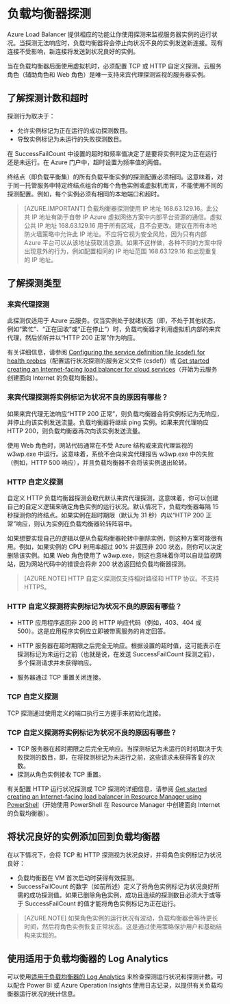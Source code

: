 <properties
   pageTitle="负载均衡器自定义探测和监视运行状况 | Azure"
   description="了解如何使用 Azure Load Balancer 的自定义探测来监视负载均衡器后面的实例"
   services="load-balancer"
   documentationCenter="na"
   authors="joaoma"
   manager="carmonm"
   editor=""
   tags="azure-resource-manager"
/>
<tags  
   ms.service="load-balancer"
   ms.date="04/05/2016"
   wacn.date="08/29/2016" />


# 负载均衡器探测

Azure Load Balancer 提供相应的功能让你使用探测来监视服务器实例的运行状况。当探测无法响应时，负载均衡器将会停止向状况不良的实例发送新连接。现有连接不受影响，新连接将发送到状况良好的实例。

当在负载均衡器后面使用虚拟机时，必须配置 TCP 或 HTTP 自定义探测。云服务角色（辅助角色和 Web 角色）是唯一支持来宾代理探测监视的服务器实例。

## 了解探测计数和超时

探测行为取决于：

- 允许实例标记为正在运行的成功探测数目。
- 导致实例标记为未运行的失败探测数目。

在 SuccessFailCount 中设置的超时和频率值决定了是要将实例判定为正在运行还是未运行。在 Azure 门户中，超时设置为频率值的两倍。

终结点（即负载平衡集）的所有负载平衡实例的探测配置必须相同。这意味着，对于同一托管服务中特定终结点组合的每个角色实例或虚拟机而言，不能使用不同的探测配置。例如，每个实例必须有相同的本地端口和超时。


>[AZURE.IMPORTANT] 负载均衡器探测使用 IP 地址 168.63.129.16。此公共 IP 地址有助于自带 IP Azure 虚拟网络方案中内部平台资源的通信。虚拟公共 IP 地址 168.63.129.16 用于所有区域，且不会更改。建议在所有本地防火墙策略中允许此 IP 地址。不应将它视为安全风险，因为只有内部 Azure 平台可以从该地址获取消息源。如果不这样做，各种不同的方案中将出现意外的行为，例如配置相同的 IP 地址范围 168.63.129.16 和出现重复的 IP 地址。


## 了解探测类型

### 来宾代理探测

此探测仅适用于 Azure 云服务。仅当实例处于就绪状态（即，不处于其他状态，例如“繁忙”、“正在回收”或“正在停止”）时，负载均衡器才利用虚拟机内部的来宾代理，然后侦听并以“HTTP 200 正常”作为响应。

有关详细信息，请参阅 [Configuring the service definition file (csdef) for health probes](https://msdn.microsoft.com/zh-cn/library/azure/jj151530.asp)（配置运行状况探测的服务定义文件 (csdef)）或 [Get started creating an Internet-facing load balancer for cloud services](/documentation/articles/load-balancer-get-started-internet-classic-cloud/#check-load-balancer-health-status-for-cloud-services)（开始为云服务创建面向 Internet 的负载均衡器）。

### 来宾代理探测将实例标记为状况不良的原因有哪些？

如果来宾代理无法响应“HTTP 200 正常”，则负载均衡器会将实例标记为无响应，并停止向该实例发送流量。负载均衡器将继续 ping 实例。如果来宾代理响应 HTTP 200，则负载均衡器再次向该实例发送流量。

使用 Web 角色时，网站代码通常在不受 Azure 结构或来宾代理监视的 w3wp.exe 中运行。这意味着，系统不会向来宾代理报告 w3wp.exe 中的失败（例如，HTTP 500 响应），并且负载均衡器不会将该实例退出轮转。


### HTTP 自定义探测

自定义 HTTP 负载均衡器探测会取代默认来宾代理探测，这意味着，你可以创建自己的自定义逻辑来确定角色实例的运行状况。默认情况下，负载均衡器每隔 15 秒探测你的终结点。如果实例在超时期限（默认为 31 秒）内以“HTTP 200 正常”响应，则认为实例在负载均衡器轮转阵容中。

如果想要实现自己的逻辑以便从负载均衡器轮转中删除实例，则这种方案可能很有用。例如，如果实例的 CPU 利用率超过 90% 并返回非 200 状态，则你可以决定删除该实例。如果 Web 角色使用了 w3wp.exe，则这也意味着你可以自动监视网站，因为网站代码中的错误会将非 200 状态返回给负载均衡器探测。

>[AZURE.NOTE] HTTP 自定义探测仅支持相对路径和 HTTP 协议。不支持 HTTPS。


### HTTP 自定义探测将实例标记为状况不良的原因有哪些？

- HTTP 应用程序返回非 200 的 HTTP 响应代码（例如，403、404 或 500）。这是应用程序实例应立即被带离服务的肯定回答。

-  HTTP 服务器在超时期限之后完全无响应。根据设置的超时值，这可能表示在探测标记为未运行之前（也就是说，在发送 SuccessFailCount 探测之前），多个探测请求并未获得响应。
- 	服务器通过 TCP 重置关闭连接。

### TCP 自定义探测

TCP 探测通过使用定义的端口执行三方握手来初始化连接。

### TCP 自定义探测将实例标记为状况不良的原因有哪些？

- TCP 服务器在超时期限之后完全无响应。当探测标记为未运行的时机取决于失败探测的数目，即，在将探测标记为未运行之前，这些请求未获得答复的次数。
- 	探测从角色实例接收 TCP 重置。

有关配置 HTTP 运行状况探测或 TCP 探测的详细信息，请参阅 [Get started creating an Internet-facing load balancer in Resource Manager using PowerShell](/documentation/articles/load-balancer-get-started-internet-arm-ps/#create-lb-rules-nat-rules-a-probe-and-a-load-balancer)（开始使用 PowerShell 在 Resource Manager 中创建面向 Internet 的负载均衡器）。

## 将状况良好的实例添加回到负载均衡器

在以下情况下，会将 TCP 和 HTTP 探测视为状况良好，并将角色实例标记为状况良好：

-  负载均衡器在 VM 首次启动时获得有效探测。
- SuccessFailCount 的数字（如前所述）定义了将角色实例标记为状况良好所需的成功探测值。如果已删除角色实例，成功且连续的探测数目必须大于或等于 SuccessFailCount 的值才能将角色实例标记为正在运行。

>[AZURE.NOTE] 如果角色实例的运行状况有波动，负载均衡器会等待更长时间，然后将角色实例恢复正常状态。这是通过使用策略保护用户和基础结构来实现的。

## 使用适用于负载均衡器的 Log Analytics

可以使用[适用于负载均衡器的 Log Analytics](/documentation/articles/load-balancer-monitor-log/) 来检查探测运行状况和探测计数。可以配合 Power BI 或 Azure Operation Insights 使用日志记录，以提供有关负载均衡器运行状况的统计信息。

<!---HONumber=Mooncake_0822_2016-->